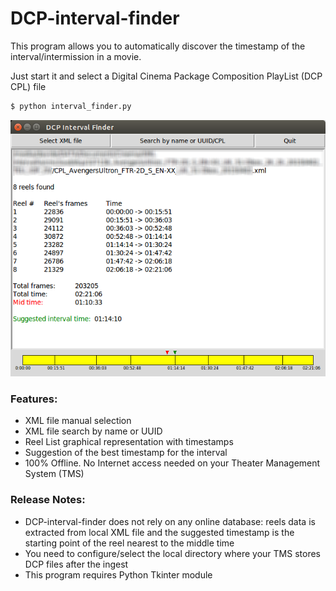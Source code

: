 # DCP-interval-finder

This program allows you to automatically discover the timestamp of the interval/intermission in a movie.

Just start it and select a Digital Cinema Package Composition PlayList (DCP CPL) file

```sh
$ python interval_finder.py
```
![Screenshot](img/screen.png?raw=true "Screenshot")

### Features:
  - XML file manual selection
  - XML file search by name or UUID
  - Reel List graphical representation with timestamps
  - Suggestion of the best timestamp for the interval
  - 100% Offline. No Internet access needed on your Theater Management System (TMS)

### Release Notes:
  - DCP-interval-finder does not rely on any online database: reels data is extracted from local XML file and the suggested timestamp is the starting point of the reel nearest to the middle time
  - You need to configure/select the local directory where your TMS stores DCP files after the ingest
  - This program requires Python Tkinter module
